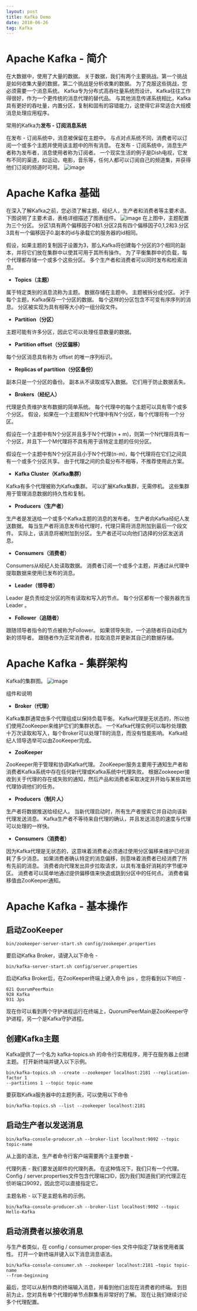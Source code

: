 ```yaml
---
layout: post
title: Kafka Demo
date: 2018-06-26 
tag: Kafka
---
```


# Apache Kafka - 简介
在大数据中，使用了大量的数据。 关于数据，我们有两个主要挑战。第一个挑战是如何收集大量的数据，第二个挑战是分析收集的数据。 为了克服这些挑战，您必须需要一个消息系统。
Kafka专为分布式高吞吐量系统而设计。 Kafka往往工作得很好，作为一个更传统的消息代理的替代品。 与其他消息传递系统相比，Kafka具有更好的吞吐量，内置分区，复制和固有的容错能力，这使得它非常适合大规模消息处理应用程序。

常用的Kafka为**发布 - 订阅消息系统**

在发布 - 订阅系统中，消息被保留在主题中。 与点对点系统不同，消费者可以订阅一个或多个主题并使用该主题中的所有消息。 在发布 - 订阅系统中，消息生产者称为发布者，消息使用者称为订阅者。 一个现实生活的例子是Dish电视，它发布不同的渠道，如运动，电影，音乐等，任何人都可以订阅自己的频道集，并获得他们订阅的频道时可用。
![image](https://www.w3cschool.cn/attachments/tuploads/apache_kafka/publish_subscribe_messaging_system.jpg)
# Apache Kafka 基础
在深入了解Kafka之前，您必须了解主题，经纪人，生产者和消费者等主要术语。 下图说明了主要术语，表格详细描述了图表组件。
![image](https://www.w3cschool.cn/attachments/tuploads/apache_kafka/fundamentals.jpg)
在上图中，主题配置为三个分区。 分区1具有两个偏移因子0和1.分区2具有四个偏移因子0,1,2和3.分区3具有一个偏移因子0.副本的id与承载它的服务器的id相同。

假设，如果主题的复制因子设置为3，那么Kafka将创建每个分区的3个相同的副本，并将它们放在集群中以使其可用于其所有操作。 为了平衡集群中的负载，每个代理都存储一个或多个这些分区。 多个生产者和消费者可以同时发布和检索消息。

- **Topics（主题）**

属于特定类别的消息流称为主题。 数据存储在主题中。
主题被拆分成分区。 对于每个主题，Kafka保存一个分区的数据。 每个这样的分区包含不可变有序序列的消息。 分区被实现为具有相等大小的一组分段文件。
- **Partition（分区）**

主题可能有许多分区，因此它可以处理任意数量的数据。
- **Partition offset（分区偏移）**

每个分区消息具有称为 offset 的唯一序列标识。
- **Replicas of partition（分区备份）**

副本只是一个分区的备份。 副本从不读取或写入数据。 它们用于防止数据丢失。
- **Brokers（经纪人）**

代理是负责维护发布数据的简单系统。 每个代理中的每个主题可以具有零个或多个分区。 假设，如果在一个主题和N个代理中有N个分区，每个代理将有一个分区。

假设在一个主题中有N个分区并且多于N个代理(n + m)，则第一个N代理将具有一个分区，并且下一个M代理将不具有用于该特定主题的任何分区。

假设在一个主题中有N个分区并且小于N个代理(n-m)，每个代理将在它们之间具有一个或多个分区共享。 由于代理之间的负载分布不相等，不推荐使用此方案。
- **Kafka Cluster（Kafka集群）**

Kafka有多个代理被称为Kafka集群。 可以扩展Kafka集群，无需停机。 这些集群用于管理消息数据的持久性和复制。
- **Producers（生产者）**

生产者是发送给一个或多个Kafka主题的消息的发布者。 生产者向Kafka经纪人发送数据。 每当生产者将消息发布给代理时，代理只需将消息附加到最后一个段文件。 实际上，该消息将被附加到分区。 生产者还可以向他们选择的分区发送消息。
- **Consumers（消费者）**

Consumers从经纪人处读取数据。 消费者订阅一个或多个主题，并通过从代理中提取数据来使用已发布的消息。
- **Leader（领导者）**

 Leader 是负责给定分区的所有读取和写入的节点。 每个分区都有一个服务器充当Leader
。
- **Follower（追随者）**

跟随领导者指令的节点被称为Follower。 如果领导失败，一个追随者将自动成为新的领导者。 跟随者作为正常消费者，拉取消息并更新其自己的数据存储。

# Apache Kafka - 集群架构

Kafka的集群图。
![image](https://7n.w3cschool.cn/attachments/tuploads/apache_kafka/cluster_architecture.jpg)

组件和说明

- **Broker（代理）**

Kafka集群通常由多个代理组成以保持负载平衡。 Kafka代理是无状态的，所以他们使用ZooKeeper来维护它们的集群状态。 一个Kafka代理实例可以每秒处理数十万次读取和写入，每个Broker可以处理TB的消息，而没有性能影响。 Kafka经纪人领导选举可以由ZooKeeper完成。


- **ZooKeeper**

ZooKeeper用于管理和协调Kafka代理。 ZooKeeper服务主要用于通知生产者和消费者Kafka系统中存在任何新代理或Kafka系统中代理失败。 根据Zookeeper接收到关于代理的存在或失败的通知，然后产品和消费者采取决定并开始与某些其他代理协调他们的任务。

- **Producers（制片人）**

生产者将数据推送给经纪人。 当新代理启动时，所有生产者搜索它并自动向该新代理发送消息。 Kafka生产者不等待来自代理的确认，并且发送消息的速度与代理可以处理的一样快。

- **Consumers（消费者）**
 
因为Kafka代理是无状态的，这意味着消费者必须通过使用分区偏移来维护已经消耗了多少消息。 如果消费者确认特定的消息偏移，则意味着消费者已经消费了所有先前的消息。 消费者向代理发出异步拉取请求，以具有准备好消耗的字节缓冲区。 消费者可以简单地通过提供偏移值来快退或跳到分区中的任何点。 消费者偏移值由ZooKeeper通知。

# Apache Kafka - 基本操作

## 启动ZooKeeper

```
bin/zookeeper-server-start.sh config/zookeeper.properties
```

要启动Kafka Broker，请键入以下命令 -


```
bin/kafka-server-start.sh config/server.properties
```

启动Kafka Broker后，在ZooKeeper终端上键入命令 jps ，您将看到以下响应 -


```
821 QuorumPeerMain
928 Kafka
931 Jps
```
现在你可以看到两个守护进程运行在终端上，QuorumPeerMain是ZooKeeper守护进程，另一个是Kafka守护进程。

## 创建Kafka主题

Kafka提供了一个名为 kafka-topics.sh 的命令行实用程序，用于在服务器上创建主题。 打开新终端并键入以下示例。


```
bin/kafka-topics.sh --create --zookeeper localhost:2181 --replication-factor 1 
--partitions 1 --topic topic-name
```

要获取Kafka服务器中的主题列表，可以使用以下命令 


```
bin/kafka-topics.sh --list --zookeeper localhost:2181
```
## 启动生产者以发送消息


```
bin/kafka-console-producer.sh --broker-list localhost:9092 --topic topic-name
```
从上面的语法，生产者命令行客户端需要两个主要参数 -

代理列表 - 我们要发送邮件的代理列表。 在这种情况下，我们只有一个代理。 Config / server.properties文件包含代理端口ID，因为我们知道我们的代理正在侦听端口9092，因此您可以直接指定它。

主题名称 - 以下是主题名称的示例。


```
bin/kafka-console-producer.sh --broker-list localhost:9092 --topic Hello-Kafka
```

## 启动消费者以接收消息
与生产者类似，在 config / consumer.proper-ties 文件中指定了缺省使用者属性。 打开一个新终端并键入以下消息消息语法。


```
bin/kafka-console-consumer.sh --zookeeper localhost:2181 —topic topic-name 
--from-beginning

```


最后，您可以从制作商的终端输入消息，并看到他们出现在消费者的终端。 到目前为止，您对具有单个代理的单节点群集有非常好的了解。 现在让我们继续讨论多个代理配置。